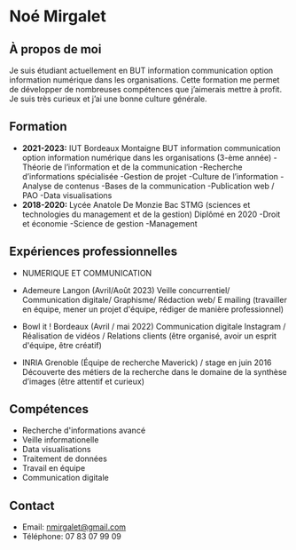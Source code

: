 # Noé Mirgalet

## À propos de moi
Je suis étudiant actuellement en BUT information communication option information numérique dans les organisations.
Cette formation me permet de développer de nombreuses compétences que j’aimerais mettre à profit. Je suis très curieux et j’ai une bonne culture générale.

## Formation
- **2021-2023:** IUT Bordeaux Montaigne
BUT information communication option information
 numérique dans les organisations (3-ème année)
-Théorie de l’information et de la communication
-Recherche d’informations spécialisée
-Gestion de projet
-Culture de l’information
-Analyse de contenus
-Bases de la communication
-Publication web / PAO
-Data visualisations
- **2018-2020:** Lycée Anatole De Monzie 
Bac STMG (sciences et technologies du management 
et de la gestion)
Diplômé en 2020
-Droit et économie
-Science de gestion
-Management

## Expériences professionnelles
- NUMERIQUE ET COMMUNICATION

- Ademeure Langon
(Avril/Août 2023)
Veille concurrentiel/ Communication digitale/ Graphisme/ Rédaction web/ E mailing
(travailler en équipe, mener un projet d'équipe, rédiger de manière professionnel)

- Bowl it ! Bordeaux
(Avril / mai 2022)
Communication digitale Instagram / Réalisation de vidéos / 
Relations clients
(être organisé, avoir un esprit d'équipe, être créatif)

- INRIA Grenoble
(Équipe de recherche Maverick) / stage en juin 2016
Découverte des métiers de la recherche dans le domaine de la 
synthèse d’images
(être attentif et curieux)

## Compétences
- Recherche d'informations avancé 
- Veille informationelle
- Data visualisations
- Traitement de données
- Travail en équipe
- Communication digitale

## Contact
- Email: nmirgalet@gmail.com
- Téléphone: 07 83 07 99 09
